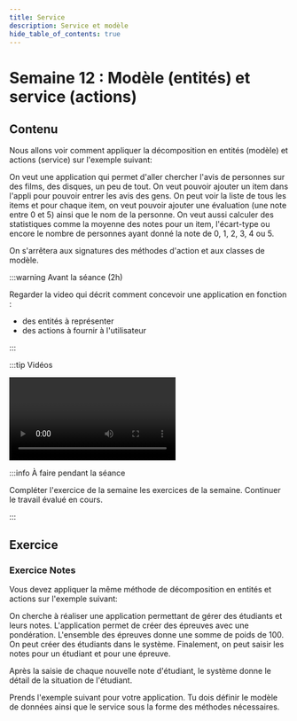 ```yaml
---
title: Service
description: Service et modèle
hide_table_of_contents: true
---
```


# Semaine 12 : Modèle (entités) et service (actions)

## Contenu

Nous allons voir comment appliquer la décomposition en entités (modèle) et actions (service) sur l'exemple suivant:

On veut une application qui permet d'aller chercher l'avis de personnes sur des films, des disques, un peu de tout. On veut pouvoir ajouter un item dans l'appli pour pouvoir entrer les avis des gens. On peut voir la liste de tous les items et pour chaque item, on veut pouvoir ajouter une évaluation (une note entre 0 et 5) ainsi que le nom de la personne. On veut aussi calculer des statistiques comme la moyenne des notes pour un item, l'écart-type ou encore le nombre de personnes ayant donné la note de 0, 1, 2, 3, 4 ou 5.

On s'arrêtera aux signatures des méthodes d'action et aux classes de modèle.

<Row>

<Column>

:::warning Avant la séance (2h)

Regarder la video qui décrit comment concevoir une application en fonction :

- des entités à représenter
- des actions à fournir à l'utilisateur

:::

</Column>

<Column>

:::tip Vidéos

<Video url="https://youtu.be/MmpgnWLEa5s" />

:::

</Column>

<Column>

:::info À faire pendant la séance

Compléter l'exercice de la semaine les exercices de la semaine. Continuer le travail évalué en cours.

:::

</Column>

</Row>

## Exercice

### Exercice Notes

Vous devez appliquer la même méthode de décomposition en entités et actions sur l'exemple suivant:

On cherche à réaliser une application permettant de gérer des étudiants et leurs notes. L'application permet de créer des épreuves avec une pondération. L'ensemble des épreuves donne une somme de poids de 100. On peut créer des étudiants dans le système. Finalement, on peut saisir les notes pour un étudiant et pour une épreuve.

Après la saisie de chaque nouvelle note d'étudiant, le système donne le détail de la situation de l'étudiant.

Prends l'exemple suivant pour votre application. Tu dois définir le modèle de données ainsi que le service sous la forme des méthodes nécessaires.
